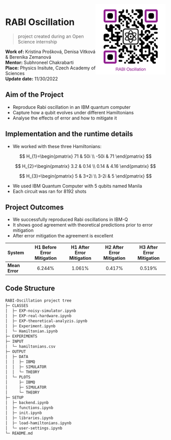 <img  align="right" height="220" src="./GitHub-QR.png" />

# RABI Oscillation

> project created during an Open Science internship

**Work of:** Kristina Prošková, Denisa Vítková & Berenika Zemanová   
**Mentor:** Subhroneel Chakrabarti   
**Place:** Physics Insitute, Czech Academy of Sciences   
**Update date:** 11/30/2022

## Aim of the Project

* Reproduce Rabi oscillation in an IBM quantum computer
* Capture how a qubit evolves under different Hamiltonians
* Analyse the effects of error and how to mitigate it

## Implementation and the runtime details

* We worked with these three Hamiltonians:

$$
H_{1}=\begin{pmatrix}
71 & 50i \\
-50i & 71
\end{pmatrix}
$$

$$
H_{2}=\begin{pmatrix}
3.2 & 0.14 \\
0.14 & 4.16
\end{pmatrix}
$$

$$
H_{3}=\begin{pmatrix}
5 & 3+2i \\
3-2i & 5
\end{pmatrix}
$$

* We used IBM Quantum Computer with 5 qubits named Manila
* Each circuit was ran for 8192 shots

## Project Outcomes

* We successfully reproduced Rabi oscillations in IBM-Q
* It shows good agreement with theoretical predictions prior to error mitigation
* After error mitigation the agreement is excellent


| System         | H1 Before Error Mitigation | H1 After Error Mitigation | H2 After Error Mitigation | H3 After Error Mitigation |
| :--            | :-:                        | :-:                       | :-:                       | :-:                       |
| __Mean Error__ | 6.244%                     | 1.061%                    | 0.417%                    | 0.519%                    |

<!--<img src="./OUTPUT/PLOTS/IBMQ/H1-real-hardware.png" />-->

## Code Structure

```
RABI-Oscillation project tree
├─ CLASSES
│  ├─ EXP-noisy-simulator.ipynb
│  ├─ EXP-real-hardware.ipynb
│  ├─ EXP-theoretical-analyzis.ipynb
│  ├─ Experiment.ipynb
│  └─ Hamiltonian.ipynb
├─ EXPERIMENTS
├─ INPUT
│  └─ hamiltonians.csv
├─ OUTPUT
│  ├─ DATA
│  │  ├─ IBMQ
│  │  ├─ SIMULATOR
│  │  └─ THEORY
│  └─ PLOTS
│     ├─ IBMQ
│     ├─ SIMULATOR
│     └─ THEORY
├─ SETUP
│  ├─ backend.ipynb
│  ├─ functions.ipynb
│  ├─ init.ipynb
│  ├─ libraries.ipynb
│  ├─ load-hamiltonians.ipynb
│  └─ user-settings.ipynb
└─ README.md
```

<!--
## Code Structure

```
RABI oscillation project tree
├─ CLASSES
├─ EXPERIMENTS
├─ INPUT
│  └─ hamiltonians.csv
├─ OUTPUT
│  ├─ DATA
│  └─ PLOTS
├─ SETUP
│  ├─ backend.ipynb
│  ├─ functions.ipynb
│  ├─ init.ipynb
│  ├─ libraries.ipynb
│  ├─ load-hamiltonians.ipynb
│  └─ user-settings.ipynb
└─ README.md
```
-->
